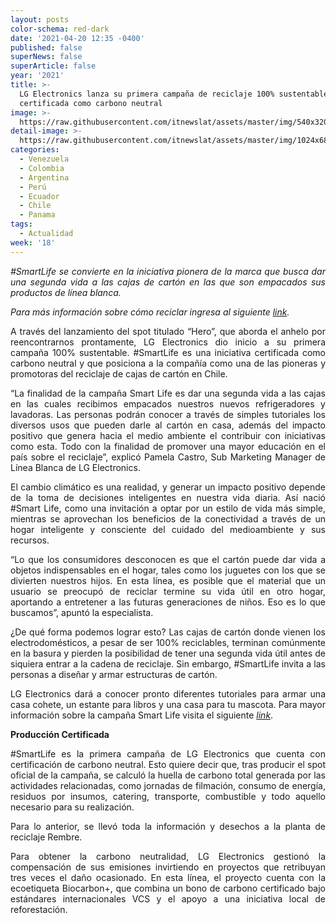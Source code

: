 ```yaml
---
layout: posts
color-schema: red-dark
date: '2021-04-20 12:35 -0400'
published: false
superNews: false
superArticle: false
year: '2021'
title: >-
  LG Electronics lanza su primera campaña de reciclaje 100% sustentable y
  certificada como carbono neutral
image: >-
  https://raw.githubusercontent.com/itnewslat/assets/master/img/540x320/Medio-Ambiente-p.jpg
detail-image: >-
  https://raw.githubusercontent.com/itnewslat/assets/master/img/1024x680/Medio-Ambiente-g.jpg
categories:
  - Venezuela
  - Colombia
  - Argentina
  - Perú
  - Ecuador
  - Chile
  - Panama
tags:
  - Actualidad
week: '18'
---
```

<p style="text-align: justify;"><em>#SmartLife se convierte en la iniciativa pionera de la marca que busca dar una segunda vida a las cajas de cartón en las que son empacados sus productos de línea blanca.</em></p>
<p style="text-align: justify;"><em>Para más información sobre cómo reciclar ingresa al siguiente </em><a href="https://www.lg.com/cl/Smart-Life"><em>link</em></a><em>.</em></p>
<p style="text-align: justify;">A través del lanzamiento del spot titulado “Hero”, que aborda el anhelo por reencontrarnos prontamente, LG Electronics dio inicio a su primera campaña 100% sustentable. #SmartLife es una iniciativa certificada como carbono neutral y que posiciona a la compañía como una de las pioneras y promotoras del reciclaje de cajas de cartón en Chile.</p>
<p style="text-align: justify;">“La finalidad de la campaña Smart Life es dar una segunda vida a las cajas en las cuales recibimos empacados nuestros nuevos refrigeradores y lavadoras. Las personas podrán conocer a través de simples tutoriales los diversos usos que pueden darle al cartón en casa, además del impacto positivo que genera hacia el medio ambiente el contribuir con iniciativas como esta. Todo con la finalidad de promover una mayor educación en el país sobre el reciclaje”, explicó Pamela Castro, Sub Marketing Manager de Línea Blanca de LG Electronics.</p>
<p style="text-align: justify;">El cambio climático es una realidad, y generar un impacto positivo depende de la toma de decisiones inteligentes en nuestra vida diaria. Así nació #Smart Life, como una invitación a optar por un estilo de vida más simple, mientras se aprovechan los beneficios de la conectividad a través de un hogar inteligente y consciente del cuidado del medioambiente y sus recursos.</p>
<p style="text-align: justify;">“Lo que los consumidores desconocen es que el cartón puede dar vida a objetos indispensables en el hogar, tales como los juguetes con los que se divierten nuestros hijos. En esta línea, es posible que el material que un usuario se preocupó de reciclar termine su vida útil en otro hogar, aportando a entretener a las futuras generaciones de niños. Eso es lo que buscamos”, apuntó la especialista.</p>
<p style="text-align: justify;">¿De qué forma podemos lograr esto? Las cajas de cartón donde vienen los electrodomésticos, a pesar de ser 100% reciclables, terminan comúnmente en la basura y pierden la posibilidad de tener una segunda vida útil antes de siquiera entrar a la cadena de reciclaje. Sin embargo, #SmartLife invita a las personas a diseñar y armar estructuras de cartón.</p>
<p style="text-align: justify;">LG Electronics dará a conocer pronto diferentes tutoriales para armar una casa cohete, un estante para libros y una casa para tu mascota. Para mayor información sobre la campaña Smart Life visita el siguiente <a href="https://www.lg.com/cl/Smart-Life"><em>link</em></a>.</p>
<p style="text-align: justify;"><strong>Producción Certificada</strong></p>
<p style="text-align: justify;">#SmartLife es la primera campaña de LG Electronics que cuenta con certificación de carbono neutral. Esto quiere decir que, tras producir el spot oficial de la campaña, se calculó la huella de carbono total generada por las actividades relacionadas, como jornadas de filmación, consumo de energía, residuos por insumos, catering, transporte, combustible y todo aquello necesario para su realización.</p>
<p style="text-align: justify;">Para lo anterior, se llevó toda la información y desechos a la planta de reciclaje Rembre.</p>
<p style="text-align: justify;">Para obtener la carbono neutralidad, LG Electronics gestionó la compensación de sus emisiones invirtiendo en proyectos que retribuyan tres veces el daño ocasionado. En esta línea, el proyecto cuenta con la ecoetiqueta Biocarbon+, que combina un bono de carbono certificado bajo estándares internacionales VCS y el apoyo a una iniciativa local de reforestación.</p>
